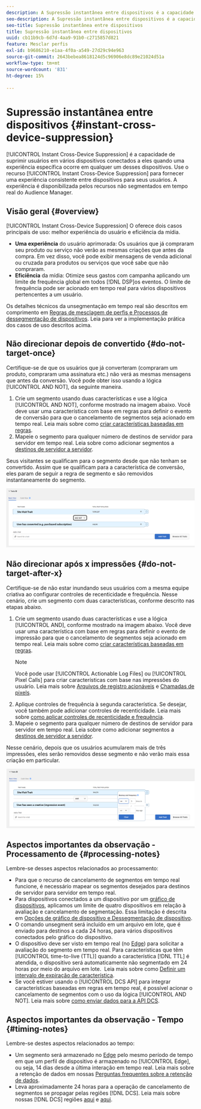 ```yaml
---
description: A Supressão instantânea entre dispositivos é a capacidade de omitir usuários entre vários dispositivos conectados a eles quando uma experiência em particular ocorrer em um desses dispositivos. Use o recurso de Supressão instantânea entre dispositivos para fornecer uma experiência consistente entre dispositivos para seus usuários. A experiência é disponibilizada pelos recursos não segmentados em tempo real do Audience Manager.
seo-description: A Supressão instantânea entre dispositivos é a capacidade de omitir usuários entre vários dispositivos conectados a eles quando uma experiência em particular ocorrer em um desses dispositivos. Use o recurso de Supressão instantânea entre dispositivos para fornecer uma experiência consistente entre dispositivos para seus usuários. A experiência é disponibilizada pelos recursos não segmentados em tempo real do Audience Manager.
seo-title: Supressão instantânea entre dispositivos
title: Supressão instantânea entre dispositivos
uuid: cb11b9cb-6d7d-4aa9-91b0-c2715857d821
feature: Mesclar perfis
exl-id: b9686210-e1aa-4f0a-a549-27d29c94e963
source-git-commit: 2643bebea8618124d5c96906e8dc89e21024d51a
workflow-type: tm+mt
source-wordcount: '831'
ht-degree: 15%

---
```


# Supressão instantânea entre dispositivos {#instant-cross-device-suppression}

[!UICONTROL Instant Cross-Device Suppression] é a capacidade de suprimir usuários em vários dispositivos conectados a eles quando uma experiência específica ocorre em qualquer um desses dispositivos. Use o recurso [!UICONTROL Instant Cross-Device Suppression] para fornecer uma experiência consistente entre dispositivos para seus usuários. A experiência é disponibilizada pelos recursos não segmentados em tempo real do Audience Manager.

## Visão geral {#overview}

[!UICONTROL Instant Cross-Device Suppression] O oferece dois casos principais de uso: melhor experiência do usuário e eficiência da mídia.

* **Uma experiência** do usuário aprimorada: Os usuários que já compraram seu produto ou serviço não verão as mesmas criações que antes da compra. Em vez disso, você pode exibir mensagens de venda adicional ou cruzada para produtos ou serviços que você sabe que não compraram.
* **Eficiência** da mídia: Otimize seus gastos com campanha aplicando um limite de frequência global em todos  [!DNL DSP]os eventos. O limite de frequência pode ser acionado em tempo real para vários dispositivos pertencentes a um usuário.

Os detalhes técnicos da unsegmentação em tempo real são descritos em comprimento em [Regras de mesclagem de perfis e Processos de dessegmentação de dispositivos](merge-rule-unsegment.md). Leia para ver a implementação prática dos casos de uso descritos acima.

## Não direcionar depois de convertido {#do-not-target-once}

Certifique-se de que os usuários que já converteram (compraram um produto, compraram uma assinatura etc.) não verá as mesmas mensagens que antes da conversão. Você pode obter isso usando a lógica [!UICONTROL AND NOT], da seguinte maneira.

1. Crie um segmento usando duas características e use a lógica [!UICONTROL AND NOT], conforme mostrado na imagem abaixo. Você deve usar uma característica com base em regras para definir o evento de conversão para que o cancelamento de segmentos seja acionado em tempo real. Leia mais sobre como [criar características baseadas em regras](../traits/create-onboarded-rule-based-traits.md).
2. Mapeie o segmento para qualquer número de destinos de servidor para servidor em tempo real. Leia sobre como adicionar segmentos a [destinos de servidor a servidor](../destinations/add-edit-segments.md).

Seus visitantes se qualificam para o segmento desde que não tenham se convertido. Assim que se qualificam para a característica de conversão, eles param de seguir a regra de segmento e são removidos instantaneamente do segmento.

![](assets/and_not_use_case.png)

## Não direcionar após x impressões {#do-not-target-after-x}

Certifique-se de não estar inundando seus usuários com a mesma equipe criativa ao configurar controles de recenticidade e frequência. Nesse cenário, crie um segmento com duas características, conforme descrito nas etapas abaixo.

1. Crie um segmento usando duas características e use a lógica [!UICONTROL AND], conforme mostrado na imagem abaixo. Você deve usar uma característica com base em regras para definir o evento de impressão para que o cancelamento de segmentos seja acionado em tempo real. Leia mais sobre como [criar características baseadas em regras](../traits/create-onboarded-rule-based-traits.md).
   >[!NOTE]
   >
   >Você pode usar [!UICONTROL Actionable Log Files] ou [!UICONTROL Pixel Calls] para criar características com base nas impressões do usuário. Leia mais sobre [Arquivos de registro acionáveis](../../integration/media-data-integration/actionable-log-files.md) e [Chamadas de pixels](../../integration/media-data-integration/impression-data-pixels.md).
2. Aplique controles de frequência à segunda característica. Se desejar, você também pode adicionar controles de recenticidade. Leia mais sobre [como aplicar controles de recenticidade e frequência](../segments/recency-and-frequency.md).
3. Mapeie o segmento para qualquer número de destinos de servidor para servidor em tempo real. Leia sobre como adicionar segmentos a [destinos de servidor a servidor](../destinations/add-edit-segments.md).

Nesse cenário, depois que os usuários acumularem mais de três impressões, eles serão removidos desse segmento e não verão mais essa criação em particular.

![](assets/impressions_use_case.png)

## Aspectos importantes da observação - Processamento de {#processing-notes}

Lembre-se desses aspectos relacionados ao processamento:

* Para que o recurso de cancelamento de segmentos em tempo real funcione, é necessário mapear os segmentos desejados para destinos de servidor para servidor em tempo real.
* Para dispositivos conectados a um dispositivo por um [gráfico de dispositivos](profile-link-use-case.md#recommendations), aplicamos um limite de quatro dispositivos em relação à avaliação e cancelamento de segmentação. Essa limitação é descrita em [Opções de gráfico de dispositivo e Dessegmentação de dispositivo](merge-rule-unsegment.md#device-graph-options-unsegmentation). &#x200B;
* O comando unsegment será incluído em um arquivo em lote, que é enviado para destinos a cada 24 horas, para vários dispositivos conectados pelo gráfico do dispositivo.
* O dispositivo deve ser visto em tempo real (no [Edge](../../reference/system-components/components-edge.md)) para solicitar a avaliação do segmento em tempo real. Para características que têm [!UICONTROL time-to-live (TTL)] quando a característica [!DNL TTL] é atendida, o dispositivo será automaticamente não segmentado em 24 horas por meio do arquivo em lote. &#x200B; Leia mais sobre como [Definir um intervalo de expiração de característica](../traits/create-onboarded-rule-based-traits.md#set-expiration-interval).
* Se você estiver usando o [!UICONTROL DCS API] para integrar características baseadas em regras em tempo real, é possível acionar o cancelamento de segmentos com o uso da lógica [!UICONTROL AND NOT]. Leia mais sobre [como enviar dados para a API DCS](../../api/dcs-intro/dcs-event-calls/dcs-url-send.md). &#x200B;

## Aspectos importantes da observação - Tempo {#timing-notes}

Lembre-se destes aspectos relacionados ao tempo:

* Um segmento será armazenado no [Edge](../../reference/system-components/components-edge.md) pelo mesmo período de tempo em que um perfil de dispositivo é armazenado no [!UICONTROL Edge], ou seja, 14 dias desde a última interação em tempo real. Leia mais sobre a retenção de dados em nossas [Perguntas frequentes sobre a retenção de dados](../../faq/faq-privacy.md#data-retention-faq).
* Leva aproximadamente 24 horas para a operação de cancelamento de segmentos se propagar pelas regiões [!DNL DCS]. Leia mais sobre nossas [!DNL DCS] regiões [aqui](../../reference/system-components/components-data-collection.md) e [aqui](../../api/dcs-intro/dcs-api-reference/dcs-regions.md).
